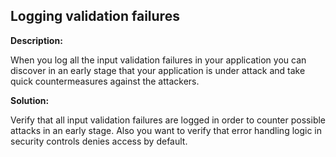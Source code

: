 Logging validation failures
-------

**Description:**

When you log all the input validation failures in your application you can discover in an
early stage that your application is under attack and take quick countermeasures against
the attackers.


**Solution:**

Verify that all input validation failures are logged in order to counter possible attacks
in an early stage. Also you want to verify that error handling logic in security controls
denies access by default.
